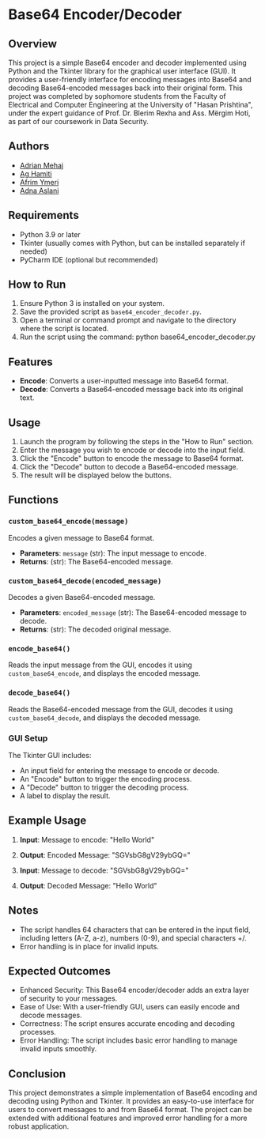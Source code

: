 # Base64 Encoder/Decoder 

## Overview
This project is a simple Base64 encoder and decoder implemented using Python and the Tkinter library for the graphical user interface (GUI). It provides a user-friendly interface for encoding messages into Base64 and decoding Base64-encoded messages back into their original form. 
This project was completed by sophomore students from the Faculty of Electrical and Computer Engineering at the University of "Hasan Prishtina", under the expert guidance of Prof. Dr. Blerim Rexha and Ass. Mërgim Hoti, as part of our coursework in Data Security.

## Authors
- [Adrian Mehaj](https://github.com/adrianmehaj)
- [Ag Hamiti](https://github.com/aghamiti)
- [Afrim Ymeri](https://github.com/afrimymeri)
- [Adna Aslani](https://github.com/adnaslani)

## Requirements
- Python 3.9 or later
- Tkinter (usually comes with Python, but can be installed separately if needed)
- PyCharm IDE (optional but recommended)

## How to Run
1. Ensure Python 3 is installed on your system.
2. Save the provided script as `base64_encoder_decoder.py`.
3. Open a terminal or command prompt and navigate to the directory where the script is located.
4. Run the script using the command:
   python base64_encoder_decoder.py
  
## Features
- **Encode**: Converts a user-inputted message into Base64 format.
- **Decode**: Converts a Base64-encoded message back into its original text.

## Usage
1. Launch the program by following the steps in the "How to Run" section.
2. Enter the message you wish to encode or decode into the input field.
3. Click the "Encode" button to encode the message to Base64 format.
4. Click the "Decode" button to decode a Base64-encoded message.
5. The result will be displayed below the buttons.

## Functions

### `custom_base64_encode(message)`
Encodes a given message to Base64 format.

- **Parameters**: `message` (str): The input message to encode.
- **Returns**: (str): The Base64-encoded message.

### `custom_base64_decode(encoded_message)`
Decodes a given Base64-encoded message.

- **Parameters**: `encoded_message` (str): The Base64-encoded message to decode.
- **Returns**: (str): The decoded original message.

### `encode_base64()`
Reads the input message from the GUI, encodes it using `custom_base64_encode`, and displays the encoded message.

### `decode_base64()`
Reads the Base64-encoded message from the GUI, decodes it using `custom_base64_decode`, and displays the decoded message.

### GUI Setup
The Tkinter GUI includes:
- An input field for entering the message to encode or decode.
- An "Encode" button to trigger the encoding process.
- A "Decode" button to trigger the decoding process.
- A label to display the result.

## Example Usage
1. **Input**:
    Message to encode: "Hello World"
  
2. **Output**:
   Encoded Message: "SGVsbG8gV29ybGQ="
   
3. **Input**:
   Message to decode: "SGVsbG8gV29ybGQ="
   
4. **Output**:
   Decoded Message: "Hello World"
   
## Notes
- The script handles 64 characters that can be entered in the input field, including letters (A-Z, a-z), numbers (0-9), and special characters +/.
- Error handling is in place for invalid inputs.
  
## Expected Outcomes
- Enhanced Security: This Base64 encoder/decoder adds an extra layer of security to your messages.
- Ease of Use: With a user-friendly GUI, users can easily encode and decode messages.
- Correctness: The script ensures accurate encoding and decoding processes.
- Error Handling: The script includes basic error handling to manage invalid inputs smoothly.

## Conclusion
This project demonstrates a simple implementation of Base64 encoding and decoding using Python and Tkinter. It provides an easy-to-use interface for users to convert messages to and from Base64 format. The project can be extended with additional features and improved error handling for a more robust application.


